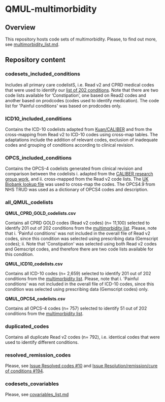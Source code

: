 # QMUL-multimorbidity
## Overview
This repository hosts code sets of multimorbidity. Please, to find out more, see [multimorbidity_list.md](https://github.com/f-eto/qmul-multimorbidity/blob/codesets-included-conditions/multimorbidity_list.md).
>
>
## Repository content
>
> 
### codesets_included_conditions
Includes all primary care codelistS, i.e. Read v2 and CPRD medical codes that were used to identify our [list of 202 conditions](https://github.com/f-eto/qmul-multimorbidity/blob/codesets-included-conditions/multimorbidity_list.md). Note that there are two code lists available for ‘Constipation’, one based on Read2 codes and another based on prodcodes (codes used to identify medication). The code list for 'Painful conditions' was based on prodcodes only.
>
>
### ICD10_included_conditions
Contains the ICD-10 codelists adapted from [Kuan/CALIBER](https://www.caliberresearch.org/portal/phenotypes/chronological-map) and from the cross-mapping from Read v2 to ICD-10 codes using cross-map tables. The adaptations include the addition of relevant codes, exclusion of inadequate codes and grouping of conditions according to clinical revision. 
>
> 
### OPCS_included_conditions
Contains the OPCS-4 codelists generated from clinical revision and comparison between the codelists i. adapted from the [CALIBER research group work](https://www.caliberresearch.org/portal/phenotypes/chronological-map), and ii. cross-mapped from the Read v2 code lists. The [UK Biobank lookup file](https://biobank.ctsu.ox.ac.uk/crystal/refer.cgi?id=592) was used to cross-map the codes. The OPCS4.9 from NHS TRUD was used as a dictionary of OPCS4 codes and description. 
> 
> 
### all_QMUL_codelists
>
**QMUL_CPRD_GOLD_codelists.csv**
>
Contains all CPRD GOLD codes (Read v2 codes) (n= 11,100) selected to identify 201 out of 202 conditions from the [multimorbidity list](https://github.com/f-eto/qmul-multimorbidity/blob/codesets-included-conditions/multimorbidity_list.md). Please, note that i. 'Painful conditions' was not included in the overall file of Read v2 codes, since this condition was selected using prescribing data (Gemscript codes);  ii. Note that 'Constipation' was selected using both Read v2 codes and Gemscript codes, and therefore there are two code lists available for this condition. 
>
> 
**QMUL_ICD10_codelists.csv**
>
Contains all ICD-10 codes (n= 2,659) selected to identify 201 out of 202 conditions from the [multimorbidity list](https://github.com/f-eto/qmul-multimorbidity/blob/codesets-included-conditions/multimorbidity_list.md). Please, note that i. 'Painful conditions' was not included in the overall file of ICD-10 codes, since this condition was selected using prescribing data (Gemscript codes) only.
>
> 
**QMUL_OPCS4_codelists.csv**
>
Contains all OPCS-4 codes (n= 757) selected to identify 51 out of 202 conditions from the [multimorbidity list](https://github.com/f-eto/qmul-multimorbidity/blob/codesets-included-conditions/multimorbidity_list.md). 
>
>

### duplicated_codes
Contains all duplicate Read v2 codes (n= 792), i.e. identical codes that were used to identify different conditions.
>
>

### resolved_remission_codes
Please, see [Issue Resolved codes #10](https://github.com/f-eto/qmul-multimorbidity/issues/10) and [Issue Resolution/remission/cure of conditions #194](https://github.com/f-eto/qmul-multimorbidity/issues/194).
>
>
### codesets_covariables
Please, see [covariables_list.md](https://github.com/f-eto/qmul-multimorbidity/blob/codesets-covariables/covariables_list.md)

